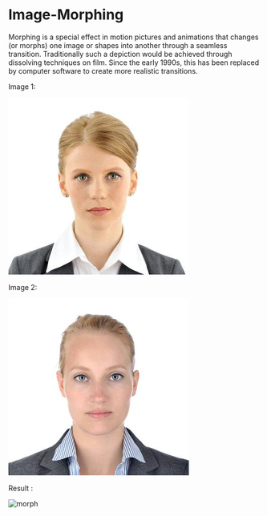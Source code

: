 # Image-Morphing
Morphing is a special effect in motion pictures and animations that changes (or morphs) one image or shapes into another through a seamless transition. Traditionally such a depiction would be achieved through dissolving techniques on film. Since the early 1990s, this has been replaced by computer software to create more realistic transitions.

Image 1:

![res01](res01.jpeg)



Image 2:

![res02](res02.jpeg)



Result :

![morph](morph.gif)
